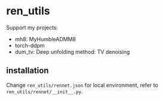 # ren_utils
Support my projects:
- mh8: MyHumbleADMM8
- torch-ddpm
- dum_tv: Deep unfolding method: TV denoising


## installation

Change `ren_utils/rennet.json` for local environment, refer to `ren_utils/rennet/__init__.py`.